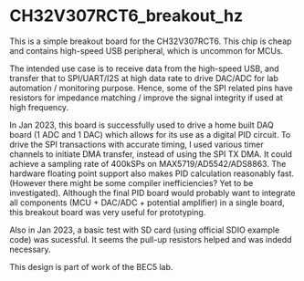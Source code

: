 # CH32V307RCT6_breakout_hz

This is a simple breakout board for the CH32V307RCT6. This chip is cheap and contains high-speed USB peripheral, which is uncommon for MCUs. 

The intended use case is to receive data from the high-speed USB, and transfer that to SPI/UART/I2S at high data rate to drive DAC/ADC for lab automation / monitoring purpose. Hence, some of the SPI related pins have resistors for impedance matching / improve the signal integrity if used at high frequency.

In Jan 2023, this board is successfully used to drive a home built DAQ board (1 ADC and 1 DAC) which allows for its use as a digital PID circuit. To drive the SPI transactions with accurate timing, I used various timer channels to initiate DMA transfer, instead of using the SPI TX DMA. It could achieve a sampling rate of 400kSPs on MAX5719/AD5542/ADS8863. The hardware floating point support also makes PID calculation reasonably fast. (However there might be some compiler inefficiencies? Yet to be investigated). Although the final PID board would probably want to integrate all components (MCU + DAC/ADC + potential amplifier) in a single board, this breakout board was very useful for prototyping.

Also in Jan 2023, a basic test with SD card (using official SDIO example code) was sucessful. It seems the pull-up resistors helped and was indedd necessary.


This design is part of work of the BEC5 lab.
